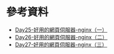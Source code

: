# 參考資料
- [Day25-好用的網頁伺服器-nginx（一）](https://ithelp.ithome.com.tw/articles/10279927)
- [Day26-好用的網頁伺服器-nginx（二）](https://ithelp.ithome.com.tw/articles/10280441)
- [Day27-好用的網頁伺服器-nginx（三）](https://ithelp.ithome.com.tw/articles/10280840)

